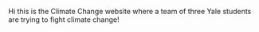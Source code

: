 Hi this is the Climate Change website where a team of three Yale students are trying to fight climate change!

